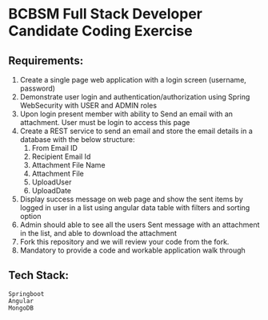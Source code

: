 # BCBSM Full Stack Developer Candidate Coding Exercise

## Requirements:
1.	Create a single page web application with a login screen (username, password)
2.	Demonstrate user login and authentication/authorization using Spring WebSecurity with USER and ADMIN roles
3.	Upon login present member with ability to Send an email with an attachment. User must be login to access this page
4.	Create a REST service to send an email and store the email details in a database with the below structure:
	1.	From Email ID
	2.	Recipient Email Id
	3.	Attachment File Name
	4.	Attachment File
	5.	UploadUser
	6.	UploadDate
5.	Display success message on web page and show the sent items by logged in user in a list using angular data table with filters and sorting option
6.	Admin should able to see all the users Sent message with an attachment in the list, and able to download the attachment
7.	Fork this repository and we will review your code from the fork.
8.	Mandatory to provide a code and workable application walk through

## Tech Stack:  
    Springboot  
    Angular  
    MongoDB

